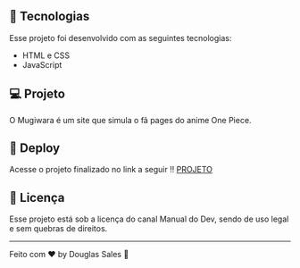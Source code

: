 ## 🚀 Tecnologias

Esse projeto foi desenvolvido com as seguintes tecnologias:

- HTML e CSS
- JavaScript

## 💻 Projeto

O Mugiwara é um site que simula o fã pages do anime One Piece.

## 🔗 Deploy

Acesse o projeto finalizado no link a seguir !!
[PROJETO](https://dodosantosbr.github.io/projeto-pokedex/)

## :memo: Licença

Esse projeto está sob a licença do canal Manual do Dev, sendo de uso legal e sem quebras de direitos.

---

Feito com ♥ by Douglas Sales :wave:
